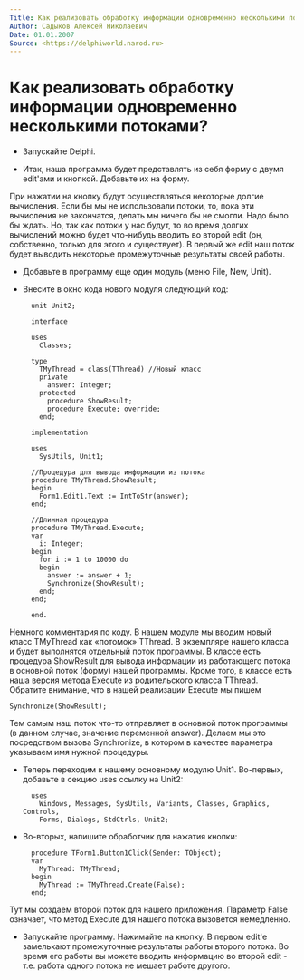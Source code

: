 ```yaml
---
Title: Как реализовать обработку информации одновременно несколькими потоками?
Author: Садыков Алексей Николаевич
Date: 01.01.2007
Source: <https://delphiworld.narod.ru>
---
```



Как реализовать обработку информации одновременно несколькими потоками?
=======================================================================

- Запускайте Delphi.

- Итак, наша программа будет представлять из себя форму
  с двумя edit\'ами и кнопкой. Добавьте их на форму.

При нажатии на кнопку будут осуществляться некоторые долгие вычисления.
Если бы мы не использовали потоки, то, пока эти вычисления не
закончатся, делать мы ничего бы не смогли. Надо было бы ждать. Но, так
как потоки у нас будут, то во время долгих вычислений можно будет
что-нибудь вводить во второй edit (он, собственно, только для этого и
существует). В первый же edit наш поток будет выводить некоторые
промежуточные результаты своей работы.

- Добавьте в программу еще один модуль (меню File, New, Unit).

- Внесите в окно кода нового модуля следующий код:

        unit Unit2;
         
        interface
         
        uses
          Classes;
         
        type
          TMyThread = class(TThread) //Новый класс
          private
            answer: Integer;
          protected
            procedure ShowResult;
            procedure Execute; override;
          end;
         
        implementation
         
        uses
          SysUtils, Unit1;
         
        //Процедура для вывода информации из потока
        procedure TMyThread.ShowResult;
        begin
          Form1.Edit1.Text := IntToStr(answer);
        end;
         
        //Длинная процедура
        procedure TMyThread.Execute;
        var
          i: Integer;
        begin
          for i := 1 to 10000 do
          begin
            answer := answer + 1;
            Synchronize(ShowResult);
          end;
        end;
         
        end.

Немного комментария по коду. В нашем модуле мы вводим новый класс
TMyThread как «потомок» TThread. В экземпляре нашего класса и будет
выполнятся отдельный поток программы. В классе есть процедура ShowResult
для вывода информации из работающего потока в основной поток (форму)
нашей программы. Кроме того, в классе есть наша версия метода Execute из
родительского класса TThread. Обратите внимание, что в нашей реализации
Execute мы пишем

    Synchronize(ShowResult);

Тем самым наш поток что-то отправляет в основной поток программы (в
данном случае, значение переменной answer). Делаем мы это посредством
вызова Synchronize, в котором в качестве параметра указываем имя нужной
процедуры.

- Теперь переходим к нашему основному модулю Unit1. Во-первых, добавьте в
секцию uses ссылку на Unit2:

        uses
          Windows, Messages, SysUtils, Variants, Classes, Graphics, Controls, 
          Forms, Dialogs, StdCtrls, Unit2;

- Во-вторых, напишите обработчик для нажатия кнопки:

        procedure TForm1.Button1Click(Sender: TObject);
        var
          MyThread: TMyThread;
        begin
          MyThread := TMyThread.Create(False);
        end;

Тут мы создаем второй поток для нашего приложения. Параметр False
означает, что метод Execute для нашего потока вызовется немедленно.

- Запускайте программу. Нажимайте на кнопку. В первом edit\'е замелькают
промежуточные результаты работы второго потока. Во время его работы вы
можете вводить информацию во второй edit - т.е. работа одного потока
не мешает работе другого.


